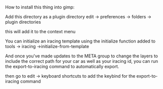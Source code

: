 How to install this thing into gimp:

Add this directory as a plugin directory
edit -> preferences -> folders -> plugin directories

this will add it to the context menu

You can initialize an iracing template using the initialize function added to tools -> iracing ->initialize-from-template

And once you've made updates to the META group to change the layers to include the correct path for your car as well as your iracing id, you can run the export-to-iracing command to automatically export.

then go to edit -> keyboard shortcuts to add the keybind for the export-to-iracing command
